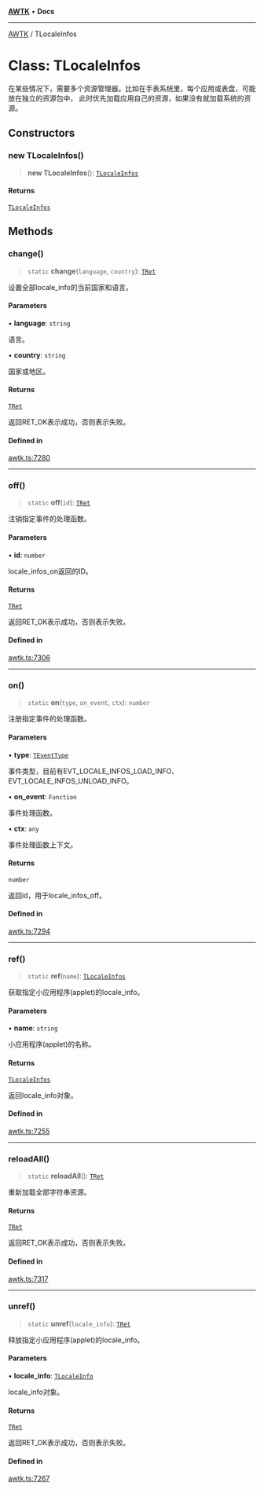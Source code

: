 [**AWTK**](../README.md) • **Docs**

***

[AWTK](../globals.md) / TLocaleInfos

# Class: TLocaleInfos

在某些情况下，需要多个资源管理器。比如在手表系统里，每个应用或表盘，可能放在独立的资源包中，
此时优先加载应用自己的资源，如果没有就加载系统的资源。

## Constructors

### new TLocaleInfos()

> **new TLocaleInfos**(): [`TLocaleInfos`](TLocaleInfos.md)

#### Returns

[`TLocaleInfos`](TLocaleInfos.md)

## Methods

### change()

> `static` **change**(`language`, `country`): [`TRet`](../enumerations/TRet.md)

设置全部locale_info的当前国家和语言。

#### Parameters

• **language**: `string`

语言。

• **country**: `string`

国家或地区。

#### Returns

[`TRet`](../enumerations/TRet.md)

返回RET_OK表示成功，否则表示失败。

#### Defined in

[awtk.ts:7280](https://github.com/zlgopen/awtk-binding/blob/a700388ad7cc060c10001c4cf776a40433e0a4e7/tools/code_gen/js/output/awtk.ts#L7280)

***

### off()

> `static` **off**(`id`): [`TRet`](../enumerations/TRet.md)

注销指定事件的处理函数。

#### Parameters

• **id**: `number`

locale_infos_on返回的ID。

#### Returns

[`TRet`](../enumerations/TRet.md)

返回RET_OK表示成功，否则表示失败。

#### Defined in

[awtk.ts:7306](https://github.com/zlgopen/awtk-binding/blob/a700388ad7cc060c10001c4cf776a40433e0a4e7/tools/code_gen/js/output/awtk.ts#L7306)

***

### on()

> `static` **on**(`type`, `on_event`, `ctx`): `number`

注册指定事件的处理函数。

#### Parameters

• **type**: [`TEventType`](../enumerations/TEventType.md)

事件类型，目前有EVT_LOCALE_INFOS_LOAD_INFO、EVT_LOCALE_INFOS_UNLOAD_INFO。

• **on\_event**: `Function`

事件处理函数。

• **ctx**: `any`

事件处理函数上下文。

#### Returns

`number`

返回id，用于locale_infos_off。

#### Defined in

[awtk.ts:7294](https://github.com/zlgopen/awtk-binding/blob/a700388ad7cc060c10001c4cf776a40433e0a4e7/tools/code_gen/js/output/awtk.ts#L7294)

***

### ref()

> `static` **ref**(`name`): [`TLocaleInfos`](TLocaleInfos.md)

获取指定小应用程序(applet)的locale_info。

#### Parameters

• **name**: `string`

小应用程序(applet)的名称。

#### Returns

[`TLocaleInfos`](TLocaleInfos.md)

返回locale_info对象。

#### Defined in

[awtk.ts:7255](https://github.com/zlgopen/awtk-binding/blob/a700388ad7cc060c10001c4cf776a40433e0a4e7/tools/code_gen/js/output/awtk.ts#L7255)

***

### reloadAll()

> `static` **reloadAll**(): [`TRet`](../enumerations/TRet.md)

重新加载全部字符串资源。

#### Returns

[`TRet`](../enumerations/TRet.md)

返回RET_OK表示成功，否则表示失败。

#### Defined in

[awtk.ts:7317](https://github.com/zlgopen/awtk-binding/blob/a700388ad7cc060c10001c4cf776a40433e0a4e7/tools/code_gen/js/output/awtk.ts#L7317)

***

### unref()

> `static` **unref**(`locale_info`): [`TRet`](../enumerations/TRet.md)

释放指定小应用程序(applet)的locale_info。

#### Parameters

• **locale\_info**: [`TLocaleInfo`](TLocaleInfo.md)

locale_info对象。

#### Returns

[`TRet`](../enumerations/TRet.md)

返回RET_OK表示成功，否则表示失败。

#### Defined in

[awtk.ts:7267](https://github.com/zlgopen/awtk-binding/blob/a700388ad7cc060c10001c4cf776a40433e0a4e7/tools/code_gen/js/output/awtk.ts#L7267)
